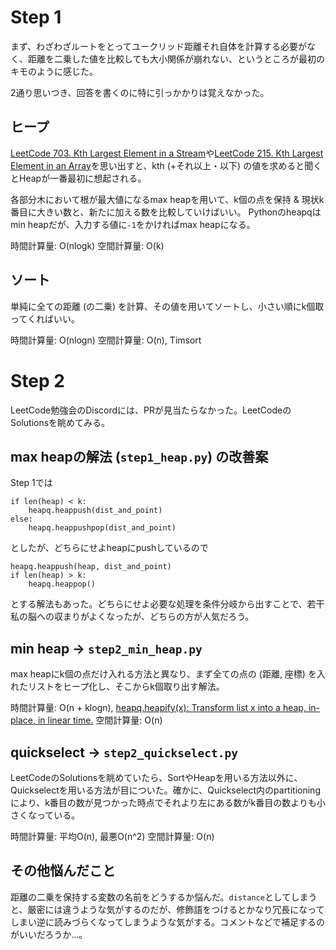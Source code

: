 # Step 1

まず、わざわざルートをとってユークリッド距離それ自体を計算する必要がなく、距離を二乗した値を比較しても大小関係が崩れない、というところが最初のキモのように感じた。

2通り思いつき、回答を書くのに特に引っかかりは覚えなかった。

## ヒープ

[LeetCode 703. Kth Largest Element in a Stream](https://leetcode.com/problems/kth-largest-element-in-a-stream/description/)や[LeetCode 215. Kth Largest Element in an Array](https://leetcode.com/problems/kth-largest-element-in-an-array/description/)を思い出すと、kth (+それ以上・以下) の値を求めると聞くとHeapが一番最初に想起される。

各部分木において根が最大値になるmax heapを用いて、k個の点を保持 \& 現状k番目に大きい数と、新たに加える数を比較していけばいい。
Pythonのheapqはmin heapだが、入力する値に`-1`をかければmax heapになる。

時間計算量: O(nlogk)
空間計算量: O(k)

## ソート

単純に全ての距離 (の二乗) を計算、その値を用いてソートし、小さい順にk個取ってくればいい。

時間計算量: O(nlogn)
空間計算量: O(n), Timsort

# Step 2

LeetCode勉強会のDiscordには、PRが見当たらなかった。LeetCodeのSolutionsを眺めてみる。

## max heapの解法 (`step1_heap.py`) の改善案

Step 1では

```
if len(heap) < k:
    heapq.heappush(dist_and_point)
else:
    heapq.heappushpop(dist_and_point)
```

としたが、どちらにせよheapにpushしているので

```
heapq.heappush(heap, dist_and_point)
if len(heap) > k:
    heapq.heappop()
```

とする解法もあった。どちらにせよ必要な処理を条件分岐から出すことで、若干私の脳への収まりがよくなったが、どちらの方が人気だろう。

## min heap -> `step2_min_heap.py`

max heapにk個の点だけ入れる方法と異なり、まず全ての点の (距離, 座標) を入れたリストをヒープ化し、そこからk個取り出す解法。

時間計算量: O(n + klogn), [heapq.heapify(x): Transform list x into a heap, in-place, in linear time.](https://docs.python.org/3/library/heapq.html#heapq.heapify)
空間計算量: O(n)

## quickselect -> `step2_quickselect.py`

LeetCodeのSolutionsを眺めていたら、SortやHeapを用いる方法以外に、Quickselectを用いる方法が目についた。確かに、Quickselect内のpartitioningにより、k番目の数が見つかった時点でそれより左にある数がk番目の数よりも小さくなっている。

時間計算量: 平均O(n), 最悪O(n^2)
空間計算量: O(n)

## その他悩んだこと

距離の二乗を保持する変数の名前をどうするか悩んだ。`distance`としてしまうと、厳密には違うような気がするのだが、修飾語をつけるとかなり冗長になってしまい逆に読みづらくなってしまうような気がする。コメントなどで補足するのがいいだろうか...。

